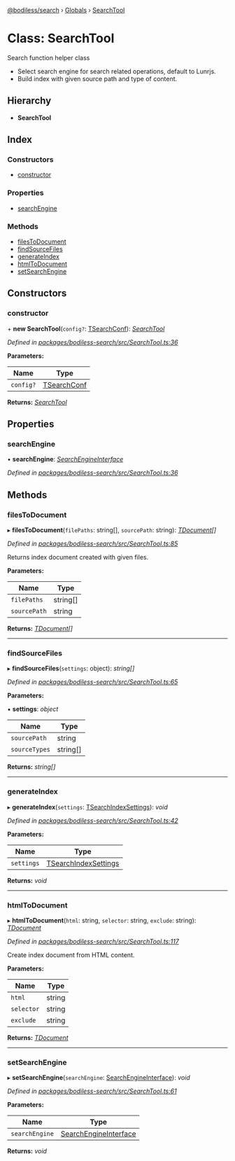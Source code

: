 [@bodiless/search](../README.md) › [Globals](../globals.md) › [SearchTool](searchtool.md)

# Class: SearchTool

Search function helper class

- Select search engine for search related operations, default to Lunrjs.
- Build index with given source path and type of content.

## Hierarchy

* **SearchTool**

## Index

### Constructors

* [constructor](searchtool.md#constructor)

### Properties

* [searchEngine](searchtool.md#searchengine)

### Methods

* [filesToDocument](searchtool.md#filestodocument)
* [findSourceFiles](searchtool.md#findsourcefiles)
* [generateIndex](searchtool.md#generateindex)
* [htmlToDocument](searchtool.md#htmltodocument)
* [setSearchEngine](searchtool.md#setsearchengine)

## Constructors

###  constructor

\+ **new SearchTool**(`config?`: [TSearchConf](../globals.md#tsearchconf)): *[SearchTool](searchtool.md)*

*Defined in [packages/bodiless-search/src/SearchTool.ts:36](https://github.com/Guilherme-Almeida-Zeni/Bodiless-JS/blob/4f0bb69e/packages/bodiless-search/src/SearchTool.ts#L36)*

**Parameters:**

Name | Type |
------ | ------ |
`config?` | [TSearchConf](../globals.md#tsearchconf) |

**Returns:** *[SearchTool](searchtool.md)*

## Properties

###  searchEngine

• **searchEngine**: *[SearchEngineInterface](../interfaces/searchengineinterface.md)*

*Defined in [packages/bodiless-search/src/SearchTool.ts:36](https://github.com/Guilherme-Almeida-Zeni/Bodiless-JS/blob/4f0bb69e/packages/bodiless-search/src/SearchTool.ts#L36)*

## Methods

###  filesToDocument

▸ **filesToDocument**(`filePaths`: string[], `sourcePath`: string): *[TDocument](../globals.md#tdocument)[]*

*Defined in [packages/bodiless-search/src/SearchTool.ts:85](https://github.com/Guilherme-Almeida-Zeni/Bodiless-JS/blob/4f0bb69e/packages/bodiless-search/src/SearchTool.ts#L85)*

Returns index document created with given files.

**Parameters:**

Name | Type |
------ | ------ |
`filePaths` | string[] |
`sourcePath` | string |

**Returns:** *[TDocument](../globals.md#tdocument)[]*

___

###  findSourceFiles

▸ **findSourceFiles**(`settings`: object): *string[]*

*Defined in [packages/bodiless-search/src/SearchTool.ts:65](https://github.com/Guilherme-Almeida-Zeni/Bodiless-JS/blob/4f0bb69e/packages/bodiless-search/src/SearchTool.ts#L65)*

**Parameters:**

▪ **settings**: *object*

Name | Type |
------ | ------ |
`sourcePath` | string |
`sourceTypes` | string[] |

**Returns:** *string[]*

___

###  generateIndex

▸ **generateIndex**(`settings`: [TSearchIndexSettings](../globals.md#tsearchindexsettings)): *void*

*Defined in [packages/bodiless-search/src/SearchTool.ts:42](https://github.com/Guilherme-Almeida-Zeni/Bodiless-JS/blob/4f0bb69e/packages/bodiless-search/src/SearchTool.ts#L42)*

**Parameters:**

Name | Type |
------ | ------ |
`settings` | [TSearchIndexSettings](../globals.md#tsearchindexsettings) |

**Returns:** *void*

___

###  htmlToDocument

▸ **htmlToDocument**(`html`: string, `selector`: string, `exclude`: string): *[TDocument](../globals.md#tdocument)*

*Defined in [packages/bodiless-search/src/SearchTool.ts:117](https://github.com/Guilherme-Almeida-Zeni/Bodiless-JS/blob/4f0bb69e/packages/bodiless-search/src/SearchTool.ts#L117)*

Create index document from HTML content.

**Parameters:**

Name | Type |
------ | ------ |
`html` | string |
`selector` | string |
`exclude` | string |

**Returns:** *[TDocument](../globals.md#tdocument)*

___

###  setSearchEngine

▸ **setSearchEngine**(`searchEngine`: [SearchEngineInterface](../interfaces/searchengineinterface.md)): *void*

*Defined in [packages/bodiless-search/src/SearchTool.ts:61](https://github.com/Guilherme-Almeida-Zeni/Bodiless-JS/blob/4f0bb69e/packages/bodiless-search/src/SearchTool.ts#L61)*

**Parameters:**

Name | Type |
------ | ------ |
`searchEngine` | [SearchEngineInterface](../interfaces/searchengineinterface.md) |

**Returns:** *void*
